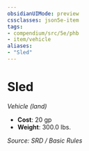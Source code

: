 ```yaml
---
obsidianUIMode: preview
cssclasses: json5e-item
tags:
- compendium/src/5e/phb
- item/vehicle
aliases: 
- "Sled"
---
```

# Sled
*Vehicle (land)*  

- **Cost**: 20 gp
- **Weight**: 300.0 lbs.

*Source: SRD / Basic Rules*